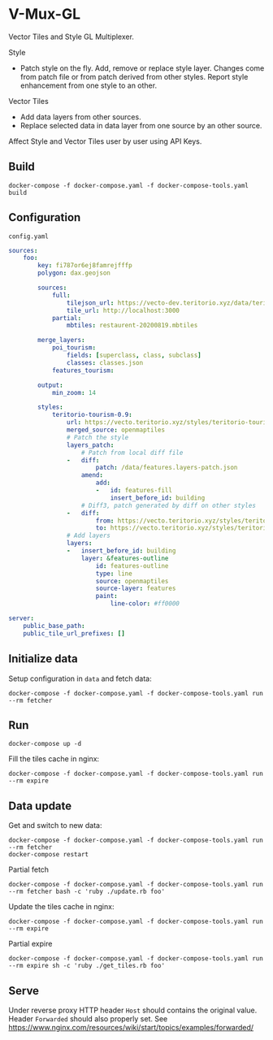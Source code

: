 # V-Mux-GL
Vector Tiles and Style GL Multiplexer.

Style
- Patch style on the fly. Add, remove or replace style layer. Changes come from patch file or from patch derived from other styles. Report style enhancement from one style to an other.

Vector Tiles
- Add data layers from other sources.
- Replace selected data in data layer from one source by an other source.

Affect Style and Vector Tiles user by user using API Keys.


## Build
```
docker-compose -f docker-compose.yaml -f docker-compose-tools.yaml build
```

## Configuration

`config.yaml`

```yaml
sources:
    foo:
        key: fi787or6ej8famrejfffp
        polygon: dax.geojson

        sources:
            full:
                tilejson_url: https://vecto-dev.teritorio.xyz/data/teritorio-dev.json
                tile_url: http://localhost:3000
            partial:
                mbtiles: restaurent-20200819.mbtiles

        merge_layers:
            poi_tourism:
                fields: [superclass, class, subclass]
                classes: classes.json
            features_tourism:

        output:
            min_zoom: 14

        styles:
            teritorio-tourism-0.9:
                url: https://vecto.teritorio.xyz/styles/teritorio-tourism-0.9/style.json
                merged_source: openmaptiles
                # Patch the style
                layers_patch:
                    # Patch from local diff file
                -   diff:
                        patch: /data/features.layers-patch.json
                    amend:
                        add:
                        -   id: features-fill
                            insert_before_id: building
                    # Diff3, patch generated by diff on other styles
                -   diff:
                        from: https://vecto.teritorio.xyz/styles/teritorio-basic-dev/style.json
                        to: https://vecto.teritorio.xyz/styles/teritorio-tourism-dev/style.json
                # Add layers
                layers:
                -   insert_before_id: building
                    layer: &features-outline
                        id: features-outline
                        type: line
                        source: openmaptiles
                        source-layer: features
                        paint:
                            line-color: #ff0000

server:
    public_base_path:
    public_tile_url_prefixes: []
```

## Initialize data
Setup configuration in `data` and fetch data:
```
docker-compose -f docker-compose.yaml -f docker-compose-tools.yaml run --rm fetcher
```

## Run
```
docker-compose up -d
```

Fill the tiles cache in nginx:
```
docker-compose -f docker-compose.yaml -f docker-compose-tools.yaml run --rm expire
```

## Data update

Get and switch to new data:
```
docker-compose -f docker-compose.yaml -f docker-compose-tools.yaml run --rm fetcher
docker-compose restart
```

Partial fetch
```
docker-compose -f docker-compose.yaml -f docker-compose-tools.yaml run --rm fetcher bash -c 'ruby ./update.rb foo'
```

Update the tiles cache in nginx:
```
docker-compose -f docker-compose.yaml -f docker-compose-tools.yaml run --rm expire
```

Partial expire
```
docker-compose -f docker-compose.yaml -f docker-compose-tools.yaml run --rm expire sh -c 'ruby ./get_tiles.rb foo'
```

## Serve

Under reverse proxy HTTP header `Host` should contains the original value.
Header `Forwarded` should also properly set. See https://www.nginx.com/resources/wiki/start/topics/examples/forwarded/
